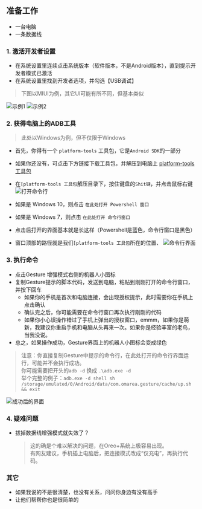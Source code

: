 ## 准备工作
- 一台电脑
- 一条数据线

### 1. 激活开发者设置
- 在系统设置里连续点击系统版本（软件版本，不是Android版本），直到提示开发者模式已激活
- 在系统设置里找到开发者选项，并勾选【USB调试】

> 下图以MIUI为例，其它UI可能有所不同，但基本类似

![示例1](./dev-settings.jpg)
![示例2](./dev-settings2.jpg)

### 2. 获得电脑上的ADB工具
> 此处以Windows为例，但不仅限于Windows

- 首先，你得有一个 `platform-tools` 工具包，它是`Android SDK`的一部分
- 如果你还没有，可点击下方链接下载工具包，并解压到电脑上
  [platform-tools 工具包](https://www.lanzous.com/ib6mxda)
- 在`[platform-tools 工具包`解压目录下，按住键盘的`Shit键`，并点击鼠标右键
  ![打开命令行](./adb_shell.jpg)

- 如果是 Windows 10，则点击 `在此处打开 Powershell 窗口`
- 如果是 Windows 7，则点击 `在此处打开 命令行窗口`
- 点击后打开的界面基本就是长这样（Powershell是蓝色，命令行窗口是黑色）
- 窗口顶部的路径就是我们`[platform-tools 工具包`所在的位置、
  ![命令行界面](./shell_window.jpg)

### 3. 执行命令
- 点击Gesture 增强模式右侧的机器人小图标
- 复制Gesture提示的脚本代码，发送到电脑，粘贴到刚刚打开的命令行窗口，并按下回车
  - 如果你的手机是首次和电脑连接，会出现授权提示，此时需要你在手机上点击确认
  - 确认完之后，你可能需要在命令行窗口再次执行刚刚的代码
  - 如果你小心误操作错过了手机上弹出的授权窗口，emmm，如果你是萌新，我建议你重启手机和电脑从头再来一次。如果你是经验丰富的老鸟，当我没说。
- 总之，如果操作成功，Gesture界面上的机器人小图标会变成绿色

> 注意：你直接复制Gesture中提示的命令行，在此处打开的命令行界面运行，可能并不会执行成功。<br />
> 你可能需要把开头的`adb -d` 换成 `.\adb.exe -d`<br />
> 举个完整的例子：`adb.exe -d shell sh /storage/emulated/0/Android/data/com.omarea.gesture/cache/up.sh && exit`

![成功后的界面](./success.jpg)

### 4. 疑难问题
- 拔掉数据线增强模式就失效了？
  > 这的确是个难以解决的问题，在Oreo+系统上极容易出现。<br />
  > 有网友建议，手机插上电脑后，把连接模式改成“仅充电”，再执行代码。


### 其它
- 如果我说的不是很清楚，也没有关系，问问你身边有没有高手
- 让他们帮帮你也是很简单的